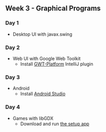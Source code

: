 ## Week 3 - Graphical Programs

### Day 1

* Desktop UI with javax.swing

### Day 2

* Web UI with Google Web Toolkit
  * Install [GWT-Platform](https://plugins.jetbrains.com/plugin/7318) IntelliJ plugin

### Day 3

* Android
  * Install [Android Studio](https://developer.android.com/sdk/index.html)

### Day 4

* Games with libGDX
  * Download and run [the setup app](https://libgdx.badlogicgames.com/download.html)
